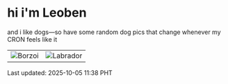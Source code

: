 # hi i'm Leoben

and i like dogs—so have some random dog pics that change whenever my CRON feels like it

|  |  |
|--------|----------|
| ![Borzoi](https://random-dog-vercel.vercel.app/api/random-borzoi?v=1759635538) | ![Labrador](https://random-dog-vercel.vercel.app/api/random-labrador?v=1759635538) |

Last updated: 2025-10-05 11:38 PHT
